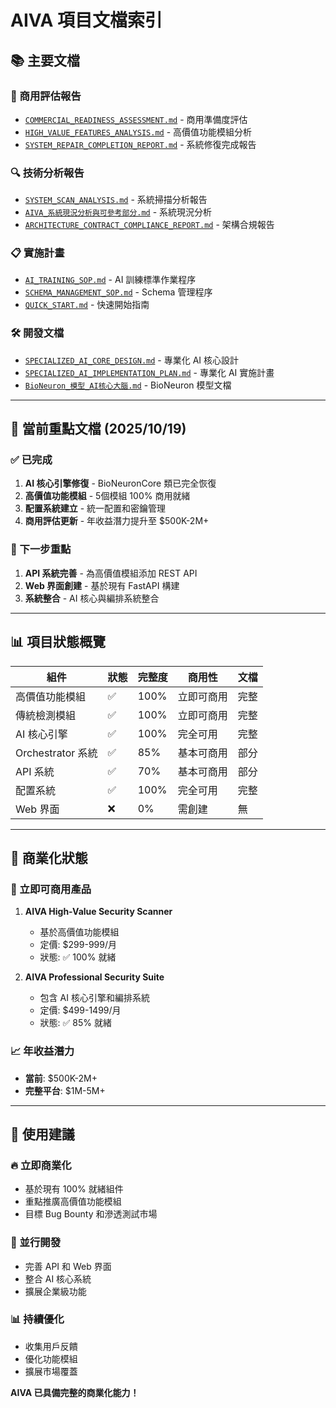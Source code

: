 # AIVA 項目文檔索引

## 📚 主要文檔

### 🎯 商用評估報告
- [`COMMERCIAL_READINESS_ASSESSMENT.md`](./COMMERCIAL_READINESS_ASSESSMENT.md) - 商用準備度評估
- [`HIGH_VALUE_FEATURES_ANALYSIS.md`](./HIGH_VALUE_FEATURES_ANALYSIS.md) - 高價值功能模組分析
- [`SYSTEM_REPAIR_COMPLETION_REPORT.md`](./SYSTEM_REPAIR_COMPLETION_REPORT.md) - 系統修復完成報告

### 🔍 技術分析報告  
- [`SYSTEM_SCAN_ANALYSIS.md`](./SYSTEM_SCAN_ANALYSIS.md) - 系統掃描分析報告
- [`AIVA_系統現況分析與可參考部分.md`](./AIVA_系統現況分析與可參考部分.md) - 系統現況分析
- [`ARCHITECTURE_CONTRACT_COMPLIANCE_REPORT.md`](./ARCHITECTURE_CONTRACT_COMPLIANCE_REPORT.md) - 架構合規報告

### 📋 實施計畫
- [`AI_TRAINING_SOP.md`](./AI_TRAINING_SOP.md) - AI 訓練標準作業程序
- [`SCHEMA_MANAGEMENT_SOP.md`](./SCHEMA_MANAGEMENT_SOP.md) - Schema 管理程序
- [`QUICK_START.md`](./QUICK_START.md) - 快速開始指南

### 🛠️ 開發文檔
- [`SPECIALIZED_AI_CORE_DESIGN.md`](./SPECIALIZED_AI_CORE_DESIGN.md) - 專業化 AI 核心設計
- [`SPECIALIZED_AI_IMPLEMENTATION_PLAN.md`](./SPECIALIZED_AI_IMPLEMENTATION_PLAN.md) - 專業化 AI 實施計畫
- [`BioNeuron_模型_AI核心大腦.md`](./BioNeuron_模型_AI核心大腦.md) - BioNeuron 模型文檔

---

## 🎯 當前重點文檔 (2025/10/19)

### ✅ 已完成
1. **AI 核心引擎修復** - BioNeuronCore 類已完全恢復
2. **高價值功能模組** - 5個模組 100% 商用就緒
3. **配置系統建立** - 統一配置和密鑰管理
4. **商用評估更新** - 年收益潛力提升至 $500K-2M+

### 🎯 下一步重點
1. **API 系統完善** - 為高價值模組添加 REST API
2. **Web 界面創建** - 基於現有 FastAPI 構建
3. **系統整合** - AI 核心與編排系統整合

---

## 📊 項目狀態概覽

| 組件 | 狀態 | 完整度 | 商用性 | 文檔 |
|------|------|--------|--------|------|
| 高價值功能模組 | ✅ | 100% | 立即可商用 | 完整 |
| 傳統檢測模組 | ✅ | 100% | 立即可商用 | 完整 |
| AI 核心引擎 | ✅ | 100% | 完全可用 | 完整 |
| Orchestrator 系統 | ✅ | 85% | 基本可商用 | 部分 |
| API 系統 | ✅ | 70% | 基本可商用 | 部分 |
| 配置系統 | ✅ | 100% | 完全可用 | 完整 |
| Web 界面 | ❌ | 0% | 需創建 | 無 |

---

## 💼 商業化狀態

### 🚀 立即可商用產品
1. **AIVA High-Value Security Scanner** 
   - 基於高價值功能模組
   - 定價: $299-999/月
   - 狀態: ✅ 100% 就緒

2. **AIVA Professional Security Suite**
   - 包含 AI 核心引擎和編排系統
   - 定價: $499-1499/月  
   - 狀態: ✅ 85% 就緒

### 📈 年收益潛力
- **當前**: $500K-2M+
- **完整平台**: $1M-5M+

---

## 🎯 使用建議

### 🔥 立即商業化
- 基於現有 100% 就緒組件
- 重點推廣高價值功能模組
- 目標 Bug Bounty 和滲透測試市場

### 🚧 並行開發  
- 完善 API 和 Web 界面
- 整合 AI 核心系統
- 擴展企業級功能

### 📊 持續優化
- 收集用戶反饋
- 優化功能模組
- 擴展市場覆蓋

**AIVA 已具備完整的商業化能力！**